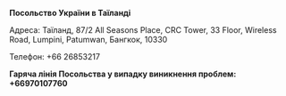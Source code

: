 **Посольство України в Таїланді**

Адреса: Таїланд, 87/2 All Seasons Place, CRC Tower, 33 Floor, Wireless Road, Lumpini, Patumwan, Бангкок, 10330

Телефон: +66 26853217 

**Гаряча лінія Посольства у випадку виникнення проблем: +66970107760**